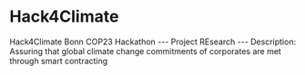 # Hack4Climate
Hack4Climate Bonn COP23 Hackathon
--- Project REsearch ---
Description: Assuring that global climate change commitments of corporates are met through smart contracting 

